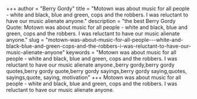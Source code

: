 +++
author = "Berry Gordy"
title = "Motown was about music for all people - white and black, blue and green, cops and the robbers. I was reluctant to have our music alienate anyone."
description = "the best Berry Gordy Quote: Motown was about music for all people - white and black, blue and green, cops and the robbers. I was reluctant to have our music alienate anyone."
slug = "motown-was-about-music-for-all-people---white-and-black-blue-and-green-cops-and-the-robbers-i-was-reluctant-to-have-our-music-alienate-anyone"
keywords = "Motown was about music for all people - white and black, blue and green, cops and the robbers. I was reluctant to have our music alienate anyone.,berry gordy,berry gordy quotes,berry gordy quote,berry gordy sayings,berry gordy saying,quotes, sayings,quote, saying, motivation"
+++
Motown was about music for all people - white and black, blue and green, cops and the robbers. I was reluctant to have our music alienate anyone.
